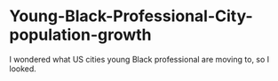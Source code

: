 # Young-Black-Professional-City-population-growth
I wondered what US cities young Black professional are moving to, so I looked. 
